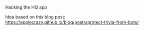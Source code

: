 Hacking the HQ app

Idea based on this blog post:
https://applecrazy.github.io/blog/posts/protect-trivia-from-bots/
